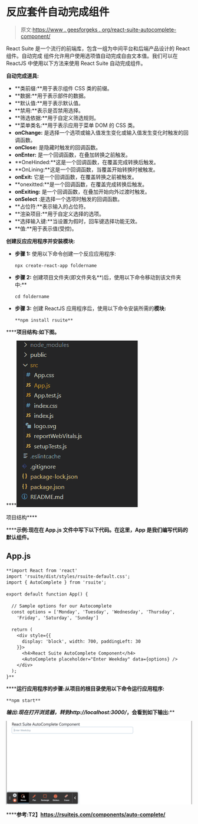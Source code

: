 # 反应套件自动完成组件

> 原文:[https://www . geesforgeks . org/react-suite-autocomplete-component/](https://www.geeksforgeeks.org/react-suite-autocomplete-component/)

React Suite 是一个流行的前端库，包含一组为中间平台和后端产品设计的 React 组件。自动完成  组件允许用户使用选项值自动完成自由文本值。我们可以在 ReactJS 中使用以下方法来使用 React Suite 自动完成组件。

**自动完成道具:**

*   **类前缀:**用于表示组件 CSS 类的前缀。
*   **数据:**用于表示部件的数据。
*   **默认值:**用于表示默认值。
*   **禁用:**表示是否禁用选择。
*   **筛选依据:**用于自定义筛选规则。
*   **菜单类名:**用于表示应用于菜单 DOM 的 CSS 类。
*   **onChange:** 是选择一个选项或输入值发生变化或输入值发生变化时触发的回调函数。
*   **onClose:** 是隐藏时触发的回调函数。
*   **onEnter:** 是一个回调函数，在叠加转换之前触发。
*   **OneHinded:**这是一个回调函数，在覆盖完成转换后触发。
*   **OnLining:**这是一个回调函数，当覆盖开始转换时被触发。
*   **onExit:** 它是一个回调函数，在覆盖转换之前被触发。
*   **onexitted:**是一个回调函数，在覆盖完成转换后触发。
*   **onExiting:** 是一个回调函数，在叠加开始向外过渡时触发。
*   **onSelect** :是选择一个选项时触发的回调函数。
*   **占位符:**表示输入的占位符。
*   **渲染项目:**用于自定义选择的选项。
*   **选择输入键:**当设置为假时，回车键选择功能无效。
*   **值:**用于表示值(受控)。

**创建反应应用程序并安装模块:**

*   **步骤 1:** 使用以下命令创建一个反应应用程序:

    ```
    npx create-react-app foldername
    ```

*   **步骤 2:** 创建项目文件夹(即文件夹名**)后，使用以下命令移动到该文件夹中:**

    ```
    cd foldername
    ```

*   **步骤 3:** 创建 ReactJS 应用程序后，使用以下命令安装所需的****模块:****

    ```
    **npm install rsuite**
    ```

******项目结构:**如下图。****

****![](img/f04ae0d8b722a9fff0bd9bd138b29c23.png)

项目结构**** 

******示例:**现在在 **App.js** 文件中写下以下代码。在这里，App 是我们编写代码的默认组件。****

## ****App.js****

```
**import React from 'react'
import 'rsuite/dist/styles/rsuite-default.css';
import { AutoComplete } from 'rsuite';

export default function App() {

  // Sample options for our Autocomplete
  const options = ['Monday', 'Tuesday', 'Wednesday', 'Thursday',
    'Friday', 'Saturday', 'Sunday']

  return (
    <div style={{
      display: 'block', width: 700, paddingLeft: 30
    }}>
      <h4>React Suite AutoComplete Component</h4>
      <AutoComplete placeholder="Enter Weekday" data={options} />
    </div>
  );
}**
```

******运行应用程序的步骤:**从项目的根目录使用以下命令运行应用程序:****

```
**npm start**
```

******输出:**现在打开浏览器，转到***http://localhost:3000/***，会看到如下输出:****

****![](img/9ac1efeeaadc4dc11db83fb2f7521b02.png)****

******参考:**T2】https://rsuitejs.com/components/auto-complete/****